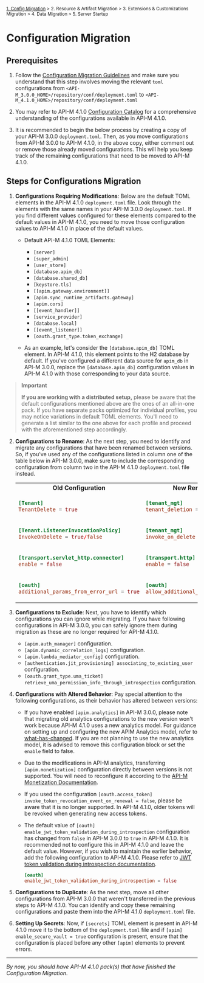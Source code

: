 <small> [1. Config Migration](./config-migration.md) > 2. Resource & Artifact Migration > 3. Extensions & Customizations Migration > 4. Data Migration > 5. Server Startup </small>

# Configuration Migration

## Prerequisites

1. Follow the [Configuration Migration Guidelines](../../../general-config-migration.md) and make sure you understand that this step involves moving the relevant `toml` configurations from `<API-M_3.0.0_HOME>/repository/conf/deployment.toml` to `<API-M_4.1.0_HOME>/repository/conf/deployment.toml`

2. You may refer to API-M 4.1.0 [Configuration Catalog](https://apim.docs.wso2.com/en/4.1.0/reference/config-catalog/) for a comprehensive understanding of the configurations available in API-M 4.1.0.

3. It is recommended to begin the below process by creating a copy of your API-M 3.0.0 `deployment.toml`. Then, as you move configurations from API-M 3.0.0 to API-M 4.1.0, in the above copy, either comment out or remove those already moved configurations. This will help you keep track of the remaining configurations that need to be moved to API-M 4.1.0. 


## Steps for Configurations Migration

1.  **Configurations Requiring Modifications**: Below are the default TOML elements in the API-M 4.1.0 `deployment.toml` file. Look through the elements with the same names in your API-M 3.0.0 `deployment.toml`. If you find different values configured for these elements compared to the default values in API-M 4.1.0, you need to move those configuration values to API-M 4.1.0 in place of the default values.

    - Default API-M 4.1.0 TOML Elements:
        - `[server]`
        - `[super_admin]`
        - `[user_store]`
        - `[database.apim_db]`
        - `[database.shared_db]`
        - `[keystore.tls]`
        - `[[apim.gateway.environment]]`
        - `[apim.sync_runtime_artifacts.gateway]`
        - `[apim.cors]`
        - `[[event_handler]]`
        - `[service_provider]`
        - `[database.local]`
        - `[[event_listener]]`
        - `[oauth.grant_type.token_exchange]`

    - As an example, let's consider the `[database.apim_db]` TOML element. In API-M 4.1.0, this element points to the H2 database by default. If you've configured a different data source for `apim_db` in API-M 3.0.0, replace the `[database.apim_db]` configuration values in API-M 4.1.0 with those corresponding to your data source.

> **Important**
>
> **If you are working with a distributed setup,** please be aware that the default configurations mentioned above are the ones of an all-in-one pack. If you have separate packs optimized for individual profiles, you may notice variations in default TOML elements. You'll need to generate a list similar to the one above for each profile and proceed with the aforementioned step accordingly.

2. **Configurations to Rename**: As the next step, you need to identify and migrate any configurations that have been renamed between versions. So, if you've used any of the configurations listed in column one of the table below in API-M 3.0.0, make sure to include the corresponding configuration from column two in the API-M 4.1.0 `deployment.toml` file instead.

    <table>
    <tr><td style="text-align: center;"> <b>Old Configuration</b> </td>
    <td style="text-align: center;"> <b>New Renamed Configuration</b> </td></tr>
    <tr><td>

    ```toml
    [Tenant] 
    TenantDelete = true
    ```

    </td><td>

    ```toml
    [tenant_mgt]
    tenant_deletion = true
    ```

    </td></tr><tr></tr><tr><td>

    ```toml
    [Tenant.ListenerInvocationPolicy] 
    InvokeOnDelete = true/false
    ```

    </td><td>

    ```toml
    [tenant_mgt]
    invoke_on_delete = true/false
    ```

    </td></tr><tr></tr><tr><td>

    ```toml
    [transport.servlet_http.connector] 
    enable = false
    ```

    </td><td>

    ```toml
    [transport.http]
    enable = false
    ```

    </td></tr><tr></tr><tr><td>

    ```toml
    [oauth]
    additional_params_from_error_url = true
    ```

    </td><td>

    ```toml
    [oauth] 
    allow_additional_params_from_error_url = true
    ```

    </td></tr>

    </table>

3. **Configurations to Exclude**: Next, you have to identify which configurations you can ignore while migrating. If you have following configurations in API-M 3.0.0, you can safely ignore them during migration as these are no longer required for API-M 4.1.0. 

    - `[apim.auth_manager]` configuration. <!-- used previously for jaggery apps -->
    - `[apim.dynamic_correlation_logs]` configuration. <!-- used previously to enable logs without server restart -->
    - `[apim.lambda_mediator_config]` configuration. <!-- not required as  parameter passing is enabled by default in 4.1.0+. -->
    - `[authentication.jit_provisioning] associating_to_existing_user` configuration. <!-- fix for WSO2-2021-1573 which does not affect APIM 4.1.0 -->
    - `[oauth.grant_type.uma_ticket] retrieve_uma_permission_info_through_introspection` configuration.



4. **Configurations with Altered Behavior**: Pay special attention to the following configurations, as their behavior has altered between versions:

   - If you have enabled `[apim.analytics]` in API-M 3.0.0, please note that migrating old analytics configurations to the new version won't work because API-M 4.1.0 uses a new analytics model. For guidance on setting up and configuring the new APIM Analytics model, refer to [what-has-changed](../../../what-has-changed.md#major-changes-in-api-manager-410). If you are not planning to use the new analytics model, it is advised to remove this configuration block or set the `enable` field to false.
  
   - Due to the modifications in API-M analytics, transferring `[apim.monetization]` configuration directly between versions is not supported. You will need to reconfigure it according to the [API-M Monetization Documentation](https://apim.docs.wso2.com/en/4.1.0/design/api-monetization/monetizing-an-api/).

   - If you used the configuration `[oauth.access_token] invoke_token_revocation_event_on_renewal = false`, please be aware that it is no longer supported. In API-M 4.1.0, older tokens will be revoked when generating new access tokens.

   - The default value of `[oauth] enable_jwt_token_validation_during_introspection` configuration has changed from `false` in API-M 3.0.0 to `true` in API-M 4.1.0. It is recommended not to configure this in API-M 4.1.0 and leave the default value. However, if you wish to maintain the earlier behavior, add the following configuration to API-M 4.1.0. Please refer to [JWT token validation during introspection documentation](https://apim.docs.wso2.com/en/3.0.0/learn/api-security/openid-connect/obtaining-user-profile-information-with-openid-connect/).
        ```toml
        [oauth]
        enable_jwt_token_validation_during_introspection = false
        ``` 
        
 

5. **Configurations to Duplicate**: As the next step, move all other configurations from API-M 3.0.0 that weren't transferred in the previous steps to API-M 4.1.0. You can identify and copy these remaining configurations and paste them into the API-M 4.1.0 `deployment.toml` file. 

6. **Setting Up Secrets**: Now, if `[secrets]` TOML element is present in API-M 4.1.0 move it to the bottom of the `deployment.toml` file and if `[apim] enable_secure_vault = true` configuration is present, ensure that the configuration is placed before any other `[apim]` elements to prevent errors.

---
*By now, you should have API-M 4.1.0 pack(s) that have finished the Configuration Migration*.
